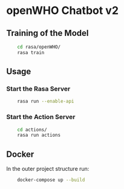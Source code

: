 # openWHO Chatbot v2

## Training of the Model 

```sh
    cd rasa/openWHO/
    rasa train
```

## Usage

### Start the Rasa Server

```sh
    rasa run --enable-api
```

### Start the Action Server

```sh
    cd actions/
    rasa run actions
```

## Docker

In the outer project structure run:

```sh
    docker-compose up --build
```
